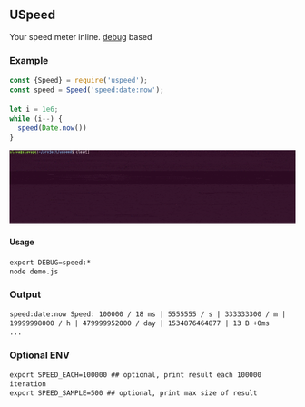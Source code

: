 ## USpeed

Your speed meter inline. [debug](https://www.npmjs.com/package/debug) based

### Example
```javascript
const {Speed} = require('uspeed');
const speed = Speed('speed:date:now');

let i = 1e6;
while (i--) {
  speed(Date.now())
}

```

![uspeed](./demo-uspeed.gif)

#### Usage
```
export DEBUG=speed:*
node demo.js
```

### Output
```
speed:date:now Speed: 100000 / 18 ms | 5555555 / s | 333333300 / m | 19999998000 / h | 479999952000 / day | 1534876464877 | 13 B +0ms
...
```

### Optional ENV
```
export SPEED_EACH=100000 ## optional, print result each 100000 iteration
export SPEED_SAMPLE=500 ## optional, print max size of result
```
